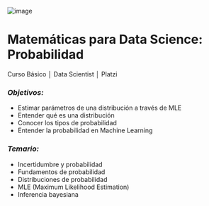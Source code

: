 ![image](https://user-images.githubusercontent.com/86489670/184019120-d3c241ec-7578-4034-bc04-85d19248ea9b.png)

# Matemáticas para Data Science: Probabilidad
Curso Básico │ Data Scientist │ Platzi

### _**Objetivos:**_
- Estimar parámetros de una distribución a través de MLE
- Entender qué es una distribución
- Conocer los tipos de probabilidad
- Entender la probabilidad en Machine Learning

### _**Temario:**_
- Incertidumbre y probabilidad
- Fundamentos de probabilidad
- Distribuciones de probabilidad
- MLE (Maximum Likelihood Estimation)
- Inferencia bayesiana
